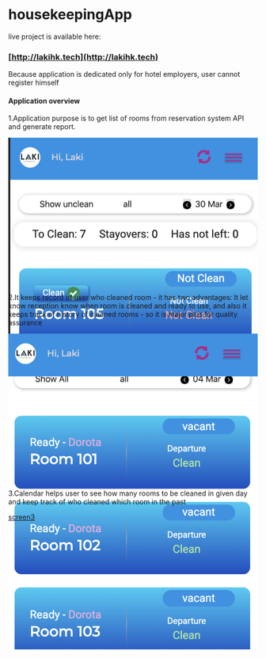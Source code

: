 
# housekeepingApp

live project is available here:
### [http://lakihk.tech](http://lakihk.tech)

Because application is dedicated only for hotel employers, user cannot register himself

#### Application overview
1.Application purpose is to get list of rooms from reservation system API and generate report. <div style="height:300px">![Application purpose is to get list of rooms from reservation system API and generate report.](/screenshots/screen1.png)</div>

2.It keeps record of user who cleaned room - it has two advantages: It let know reception know when room is cleaned and ready to use, and also it keeps track of history of cleaned rooms - so it is major plus for quality assurance <div style="height:300px">![It keeps record of user who cleaned room](/screenshots/screen3.png)</div>

3.Calendar helps user to see how many rooms to be cleaned in given day and keep track of who cleaned which room in the past <div style="height:300px">[screen3](/screenshots/screen2.png)</div>



